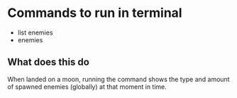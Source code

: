 # Commands to run in terminal

- list enemies
- enemies

## What does this do

When landed on a moon, running the command shows the type and amount of spawned enemies (globally) at that moment in time.
